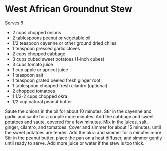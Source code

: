 # West African Groundnut Stew

Serves 6

* 2 cups chopped onions
* 2 tablespoons peanut or vegetable oil
* 1/2 teaspoon cayenne or other ground dried chiles
* 1 teaspoon pressed garlic cloves
* 2 cups chopped cabbage
* 3 cups cubed sweet potatoes (1-inch cubes)
* 3 cups tomato juice
* 1 cup apple or apricot juice
* 1 teaspoon salt
* 1 teaspoon grated peeled fresh ginger root
* 1 tablespoon chopped fresh cilantro (optional)
* 2 chopped tomatoes
* 1 1/2-2 cups chopped okra
* 1/2 cup natural peanut butter

Saute the onions in the oil for about 10 minutes. Stir in the cayenne
and garlic and saute for a couple more minutes. Add the cabbage and
sweet potatoes and saute, covered for a few minutes. Mix in the
juices, salt, ginger, cilantro, and tomatoes. Cover and simmer for
about 15 minutes, until the sweet potatoes are tender. Add the okra
and simmer for 5 minutes more. Stir in the peanut butter, place the
pan on a heat diffuser, and simmer gently until ready to serve. Add
more juice or water if the stew is too thick.
